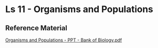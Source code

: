 # Ls 11 - Organisms and Populations

## Reference Material

[Organisms and Populations - PPT - Bank of Biology.pdf](https://drive.google.com/file/d/1j21V3YurhJzxaEAaH14qa4b8oQ55BNA3/view?usp=drive\_link)
